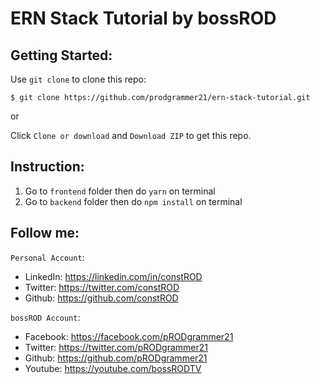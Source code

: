 # ERN Stack Tutorial by bossROD

## Getting Started:

Use `git clone` to clone this repo:
```console
$ git clone https://github.com/prodgrammer21/ern-stack-tutorial.git
```
or

Click `Clone or download` and `Download ZIP` to get this repo.

## Instruction:
1. Go to `frontend` folder then do `yarn` on terminal
2. Go to `backend` folder then do `npm install` on terminal

## Follow me:
`Personal Account`: 
- LinkedIn: https://linkedin.com/in/constROD
- Twitter: https://twitter.com/constROD
- Github: https://github.com/constROD

`bossROD Account`:
- Facebook: https://facebook.com/pRODgrammer21
- Twitter: https://twitter.com/pRODgrammer21
- Github: https://github.com/pRODgrammer21
- Youtube: https://youtube.com/bossRODTV
